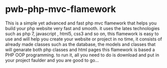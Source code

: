 # pwb-php-mvc-flamework
This is a simple yet advanced and fast  php mvc flamework that helps you build your php website very fast and smooth.
it uses the lates technologies such as php 7, javascript , html5, css3 and so on,
this flamework is easy to use and will help you create your website or project in no time,
it consists of already made classes such as the database, the models and classes that will genarate both php classes and html pages
this flamework is based a PHP  OOP programming. to run it, all you need to do is download and put in your project faulder and you are good to go...
